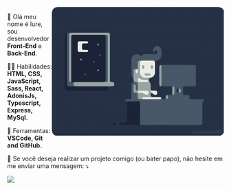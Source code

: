 <img src="code-night.gif" margin-left="36px" min-width="400px" max-width="400px" width="400px" align="right" alt="night-code">

<p align="left"> 
  🖖 Olá meu nome é Iure, sou desenvolvedor <strong>Front-End</strong> e <strong>Back-End</strong>.
</p>

<p align="left">
  👨‍💻 Habilidades: <strong>HTML, CSS, JavaScript, Sass, React, AdonisJs, Typescript, Express, MySql.</strong>
</p>

<p align="left">
  💼 Ferramentas: <strong>VSCode, Git and GitHub.</strong>
</p>

<p align="left">
  💌 Se você deseja realizar um projeto comigo (ou bater papo), não hesite em me enviar uma mensagem: ⤵️
</p>

<p align="left">
  
  <a href="https://www.linkedin.com/in/iure-silva-024047148/"  alt="Linkedin" target="_blank">
  <img src="https://img.shields.io/badge/-Linkedin-0e76a8?style=for-the-badge&logo=Linkedin&logoColor=white&link=https://www.linkedin.com/in/iure-silva-024047148/" /></a>

</p>  
